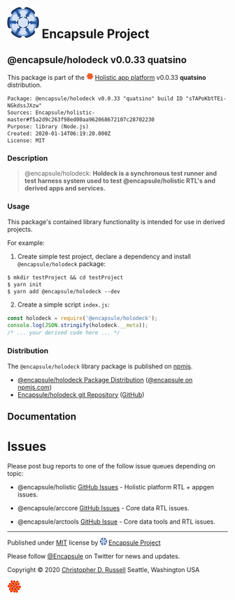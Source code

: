 # [![Encapsule Project](ASSETS/blue-burst-encapsule.io-icon-72x72.png "Encapsule Project")](https://encapsule.io) Encapsule Project

## @encapsule/holodeck v0.0.33 quatsino

This package is part of the  [![@encapsule/holistic](ASSETS/encapsule-holistic-16x16.png "@encapsule/holistic")](https://github.com/Encapsule/holistic) [Holistic app platform](https://encapsule.io/docs/holistic) v0.0.33 **quatsino** distribution.

```
Package: @encapsule/holodeck v0.0.33 "quatsino" build ID "sTAPoKbtTEi-NGkdssJXzw"
Sources: Encapsule/holistic-master#f5a2d9c263f98ed00aa962068672107c28702230
Purpose: library (Node.js)
Created: 2020-01-14T06:19:20.000Z
License: MIT
```

### Description

> @encapsule/holodeck: **Holdeck is a synchronous test runner and test harness system used to test @encapsule/holistic RTL's and derived apps and services.**

### Usage

This package's contained library functionality is intended for use in derived projects.

For example:

1. Create simple test project, declare a dependency and install `@encapsule/holodeck` package:

```
$ mkdir testProject && cd testProject
$ yarn init
$ yarn add @encapsule/holodeck --dev
```

2. Create a simple script `index.js`:

```JavaScript
const holodeck = require('@encapsule/holodeck');
console.log(JSON.stringify(holodeck.__meta));
/* ... your derived code here ... */
```

### Distribution

The `@encapsule/holodeck` library package is published on [npmjs](https://npmjs.com).

- [@encapsule/holodeck Package Distribution](https://npmjs.com/package/@encapsule/holodeck/v/0.0.33) ([@encapsule on npmjs.com](https://www.npmjs.com/org/encapsule))
- [Encapsule/holodeck git Repository](https://github.com/Encapsule/holodeck) ([GitHub](https://github.com/Encapsule))

## Documentation

# Issues

Please post bug reports to one of the follow issue queues depending on topic:

- @encapsule/holistic [GitHub Issues](https://github.com/Encapsule/holistic/issues) - Holistic platform RTL + appgen issues.

- @encapsule/arccore [GitHub Issues](https://github.com/Encapsule/ARCcore/issues) - Core data RTL issues.

- @encapsule/arctools [GitHub Issue](https://github.com/Encapsule/ARCtools/issues) - Core data tools and RTL issues.

<hr>

Published under [MIT](LICENSE) license by [![Encapsule Project GitHub](ASSETS/blue-burst-encapsule.io-icon-16x16.png "Encapsule Project GitHub")](https://github.com/encapsule) [Encapsule Project](https://encapsule.io)

Please follow [@Encapsule](https://twitter.com/encapsule) on Twitter for news and updates.

Copyright &copy; 2020 [Christopher D. Russell](https://github.com/ChrisRus) Seattle, Washington USA

[![encapsule/holistic](ASSETS/encapsule-holistic-32x32.png "@encapsule/holistic")](https://encapsule.io/docs/holistic)
